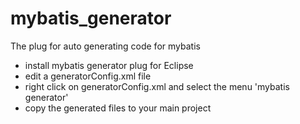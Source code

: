 # mybatis_generator
The plug for auto generating code for mybatis

- install mybatis generator plug for Eclipse
- edit a generatorConfig.xml file
- right click on generatorConfig.xml and select the menu 'mybatis generator'
- copy the generated files to your main project


